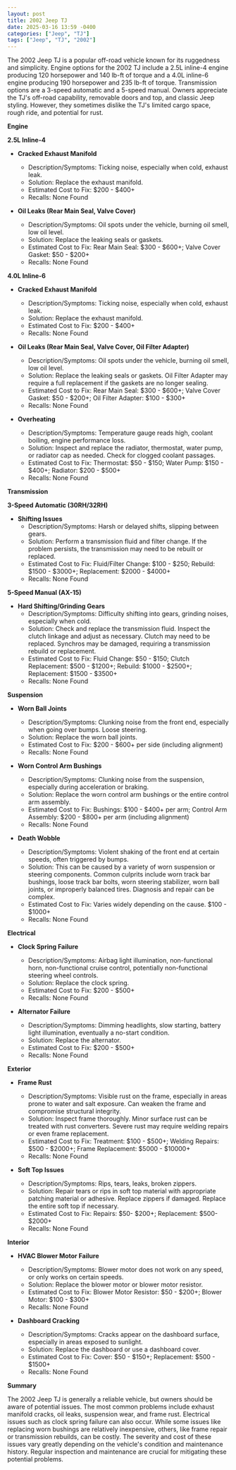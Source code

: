 ```yaml
---
layout: post
title: 2002 Jeep TJ
date: 2025-03-16 13:59 -0400
categories: ["Jeep", "TJ"]
tags: ["Jeep", "TJ", "2002"]
---
```

The 2002 Jeep TJ is a popular off-road vehicle known for its ruggedness and simplicity. Engine options for the 2002 TJ include a 2.5L inline-4 engine producing 120 horsepower and 140 lb-ft of torque and a 4.0L inline-6 engine producing 190 horsepower and 235 lb-ft of torque. Transmission options are a 3-speed automatic and a 5-speed manual. Owners appreciate the TJ's off-road capability, removable doors and top, and classic Jeep styling. However, they sometimes dislike the TJ's limited cargo space, rough ride, and potential for rust.

**Engine**

**2.5L Inline-4**

*   **Cracked Exhaust Manifold**
    *   Description/Symptoms: Ticking noise, especially when cold, exhaust leak.
    *   Solution: Replace the exhaust manifold.
    *   Estimated Cost to Fix: $200 - $400+
    *   Recalls: None Found

*   **Oil Leaks (Rear Main Seal, Valve Cover)**
    *   Description/Symptoms: Oil spots under the vehicle, burning oil smell, low oil level.
    *   Solution: Replace the leaking seals or gaskets.
    *   Estimated Cost to Fix: Rear Main Seal: $300 - $600+; Valve Cover Gasket: $50 - $200+
    *   Recalls: None Found

**4.0L Inline-6**

*   **Cracked Exhaust Manifold**
    *   Description/Symptoms: Ticking noise, especially when cold, exhaust leak.
    *   Solution: Replace the exhaust manifold.
    *   Estimated Cost to Fix: $200 - $400+
    *   Recalls: None Found

*   **Oil Leaks (Rear Main Seal, Valve Cover, Oil Filter Adapter)**
    *   Description/Symptoms: Oil spots under the vehicle, burning oil smell, low oil level.
    *   Solution: Replace the leaking seals or gaskets. Oil Filter Adapter may require a full replacement if the gaskets are no longer sealing.
    *   Estimated Cost to Fix: Rear Main Seal: $300 - $600+; Valve Cover Gasket: $50 - $200+; Oil Filter Adapter: $100 - $300+
    *   Recalls: None Found

*   **Overheating**
    *   Description/Symptoms: Temperature gauge reads high, coolant boiling, engine performance loss.
    *   Solution: Inspect and replace the radiator, thermostat, water pump, or radiator cap as needed. Check for clogged coolant passages.
    *   Estimated Cost to Fix: Thermostat: $50 - $150; Water Pump: $150 - $400+; Radiator: $200 - $500+
    *   Recalls: None Found

**Transmission**

**3-Speed Automatic (30RH/32RH)**

*   **Shifting Issues**
    *   Description/Symptoms: Harsh or delayed shifts, slipping between gears.
    *   Solution: Perform a transmission fluid and filter change. If the problem persists, the transmission may need to be rebuilt or replaced.
    *   Estimated Cost to Fix: Fluid/Filter Change: $100 - $250; Rebuild: $1500 - $3000+; Replacement: $2000 - $4000+
    *   Recalls: None Found

**5-Speed Manual (AX-15)**

*   **Hard Shifting/Grinding Gears**
    *   Description/Symptoms: Difficulty shifting into gears, grinding noises, especially when cold.
    *   Solution: Check and replace the transmission fluid. Inspect the clutch linkage and adjust as necessary. Clutch may need to be replaced. Synchros may be damaged, requiring a transmission rebuild or replacement.
    *   Estimated Cost to Fix: Fluid Change: $50 - $150; Clutch Replacement: $500 - $1200+; Rebuild: $1000 - $2500+; Replacement: $1500 - $3500+
    *   Recalls: None Found

**Suspension**

*   **Worn Ball Joints**
    *   Description/Symptoms: Clunking noise from the front end, especially when going over bumps. Loose steering.
    *   Solution: Replace the worn ball joints.
    *   Estimated Cost to Fix: $200 - $600+ per side (including alignment)
    *   Recalls: None Found

*   **Worn Control Arm Bushings**
    *   Description/Symptoms: Clunking noise from the suspension, especially during acceleration or braking.
    *   Solution: Replace the worn control arm bushings or the entire control arm assembly.
    *   Estimated Cost to Fix: Bushings: $100 - $400+ per arm; Control Arm Assembly: $200 - $800+ per arm (including alignment)
    *   Recalls: None Found

*   **Death Wobble**
    *   Description/Symptoms: Violent shaking of the front end at certain speeds, often triggered by bumps.
    *   Solution: This can be caused by a variety of worn suspension or steering components. Common culprits include worn track bar bushings, loose track bar bolts, worn steering stabilizer, worn ball joints, or improperly balanced tires. Diagnosis and repair can be complex.
    *   Estimated Cost to Fix: Varies widely depending on the cause. $100 - $1000+
    *   Recalls: None Found

**Electrical**

*   **Clock Spring Failure**
    *   Description/Symptoms: Airbag light illumination, non-functional horn, non-functional cruise control, potentially non-functional steering wheel controls.
    *   Solution: Replace the clock spring.
    *   Estimated Cost to Fix: $200 - $500+
    *   Recalls: None Found

*   **Alternator Failure**
    *   Description/Symptoms: Dimming headlights, slow starting, battery light illumination, eventually a no-start condition.
    *   Solution: Replace the alternator.
    *   Estimated Cost to Fix: $200 - $500+
    *   Recalls: None Found

**Exterior**

*   **Frame Rust**
    *   Description/Symptoms: Visible rust on the frame, especially in areas prone to water and salt exposure. Can weaken the frame and compromise structural integrity.
    *   Solution: Inspect frame thoroughly. Minor surface rust can be treated with rust converters. Severe rust may require welding repairs or even frame replacement.
    *   Estimated Cost to Fix: Treatment: $100 - $500+; Welding Repairs: $500 - $2000+; Frame Replacement: $5000 - $10000+
    *   Recalls: None Found

*   **Soft Top Issues**
    *   Description/Symptoms: Rips, tears, leaks, broken zippers.
    *   Solution: Repair tears or rips in soft top material with appropriate patching material or adhesive. Replace zippers if damaged. Replace the entire soft top if necessary.
    *   Estimated Cost to Fix: Repairs: $50- $200+; Replacement: $500- $2000+
    *   Recalls: None Found

**Interior**

*   **HVAC Blower Motor Failure**
    *   Description/Symptoms: Blower motor does not work on any speed, or only works on certain speeds.
    *   Solution: Replace the blower motor or blower motor resistor.
    *   Estimated Cost to Fix: Blower Motor Resistor: $50 - $200+; Blower Motor: $100 - $300+
    *   Recalls: None Found

*   **Dashboard Cracking**
    *   Description/Symptoms: Cracks appear on the dashboard surface, especially in areas exposed to sunlight.
    *   Solution: Replace the dashboard or use a dashboard cover.
    *   Estimated Cost to Fix: Cover: $50 - $150+; Replacement: $500 - $1500+
    *   Recalls: None Found

**Summary**

The 2002 Jeep TJ is generally a reliable vehicle, but owners should be aware of potential issues. The most common problems include exhaust manifold cracks, oil leaks, suspension wear, and frame rust. Electrical issues such as clock spring failure can also occur. While some issues like replacing worn bushings are relatively inexpensive, others, like frame repair or transmission rebuilds, can be costly. The severity and cost of these issues vary greatly depending on the vehicle's condition and maintenance history. Regular inspection and maintenance are crucial for mitigating these potential problems.

